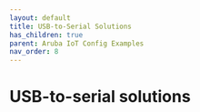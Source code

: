 ```yaml
---
layout: default
title: USB-to-Serial Solutions
has_children: true
parent: Aruba IoT Config Examples
nav_order: 8
---
```


# USB-to-serial solutions